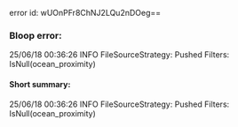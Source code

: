 error id: wUOnPFr8ChNJ2LQu2nDOeg==
### Bloop error:

25/06/18 00:36:26 INFO FileSourceStrategy: Pushed Filters: IsNull(ocean_proximity)
#### Short summary: 

25/06/18 00:36:26 INFO FileSourceStrategy: Pushed Filters: IsNull(ocean_proximity)